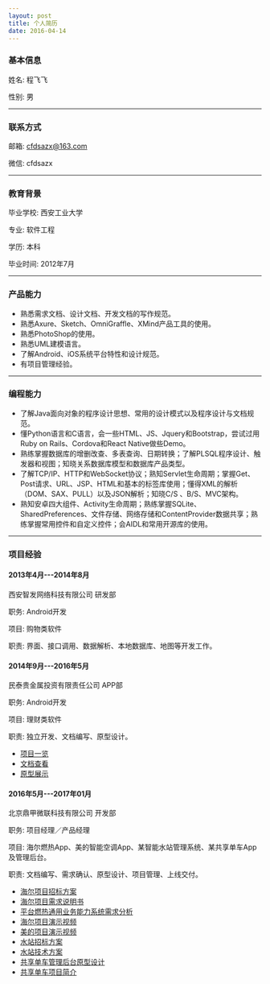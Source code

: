 ```yaml
---
layout: post
title: 个人简历
date: 2016-04-14
---
```



### 基本信息

姓名: 程飞飞

性别: 男

---

### 联系方式

邮箱: cfdsazx@163.com

微信: cfdsazx

---

### 教育背景

毕业学校: 西安工业大学

专业: 软件工程

学历: 本科

毕业时间: 2012年7月

---

### 产品能力

* 熟悉需求文档、设计文档、开发文档的写作规范。
* 熟悉Axure、Sketch、OmniGraffle、XMind产品工具的使用。
* 熟悉PhotoShop的使用。
* 熟悉UML建模语言。
* 了解Android、iOS系统平台特性和设计规范。
* 有项目管理经验。

---

### 编程能力

* 了解Java面向对象的程序设计思想、常用的设计模式以及程序设计与文档规范。
* 懂Python语言和C语言，会一些HTML、JS、Jquery和Bootstrap，尝试过用Ruby on Rails、Cordova和React Native做些Demo。
* 熟练掌握数据库的增删改查、多表查询、日期转换；了解PLSQL程序设计、触发器和视图；知晓关系数据库模型和数据库产品类型。
* 了解TCP/IP、HTTP和WebSocket协议；熟知Servlet生命周期；掌握Get、Post请求、URL、JSP、HTML和基本的标签库使用；懂得XML的解析（DOM、SAX、PULL）以及JSON解析；知晓C/S 、B/S、MVC架构。
* 熟知安卓四大组件、Activity生命周期；熟练掌握SQLite、SharedPreferences、文件存储、网络存储和ContentProvider数据共享；熟练掌握常用控件和自定义控件；会AIDL和常用开源库的使用。

---

### 项目经验

#### 2013年4月---2014年8月

西安智发网络科技有限公司  研发部

职务: Android开发

项目: 购物类软件

职责: 界面、接口调用、数据解析、本地数据库、地图等开发工作。

#### 2014年9月---2016年5月

民泰贵金属投资有限责任公司  APP部

职务: Android开发

项目: 理财类软件

职责: 独立开发、文档编写、原型设计。

* [项目一览](http://chengfeifei.github.io/blog/2016/04/13/develop-years/)
* [文档查看](http://7xv9u1.com1.z0.glb.clouddn.com/app-design-document.pdf)
* [原型展示](http://7xv9u1.com1.z0.glb.clouddn.com/app-axure.pdf)

#### 2016年5月---2017年01月

北京鼎甲微联科技有限公司  开发部

职务: 项目经理／产品经理

项目: 海尔燃热App、美的智能空调App、某智能水站管理系统、某共享单车App及管理后台。

职责: 文档编写、需求确认、原型设计、项目管理、上线交付。

* [海尔项目招标方案](http://7xv9u1.com1.z0.glb.clouddn.com/%E7%87%83%E6%99%BA%E6%8E%A7%E9%A1%B9%E7%9B%AE%E6%8A%95%E6%A0%87%E6%96%B9%E6%A1%88.pptx)
* [海尔项目需求说明书](http://7xv9u1.com1.z0.glb.clouddn.com/%E7%87%83%E6%99%BA%E6%8E%A7%E9%9C%80%E6%B1%82%E8%AF%B4%E6%98%8E%E4%B9%A6.docx)
* [平台燃热通用业务能力系统需求分析](http://7xv9u1.com1.z0.glb.clouddn.com/%E5%B9%B3%E5%8F%B0%E7%87%83%E7%83%AD%E9%80%9A%E7%94%A8%E4%B8%9A%E5%8A%A1%E8%83%BD%E5%8A%9B%E7%B3%BB%E7%BB%9F%E9%9C%80%E6%B1%82%E5%88%86%E6%9E%90v1.3.docx)
* [海尔项目演示视频](http://7xv9u1.com1.z0.glb.clouddn.com/Haier_rzk.mp4)
* [美的项目演示视频](http://7xv9u1.com1.z0.glb.clouddn.com/AirNet.mp4)
* [水站招标方案](http://7xv9u1.com1.z0.glb.clouddn.com/%E4%BA%B2%E4%BA%B2%E6%B0%B4%E7%AB%99%E6%8B%9B%E6%A0%87%E6%96%B9%E6%A1%8820160919.pptx)
* [水站技术方案](http://7xv9u1.com1.z0.glb.clouddn.com/%E4%BA%B2%E4%BA%B2%E6%B0%B4%E7%AB%99%E9%A1%B9%E7%9B%AE%E6%96%B9%E6%A1%88%E8%AE%BE%E8%AE%A120160913.docx)
* [共享单车管理后台原型设计](http://7xv9u1.com1.z0.glb.clouddn.com/%E8%87%AA%E8%A1%8C%E8%BD%A6%E7%AE%A1%E7%90%86%E5%90%8E%E5%8F%B00919.zip)
* [共享单车项目简介](http://7xv9u1.com1.z0.glb.clouddn.com/%E5%85%B1%E4%BA%AB%E5%8D%95%E8%BD%A6%E9%A1%B9%E7%9B%AE%E7%AE%80%E4%BB%8B.pdf)